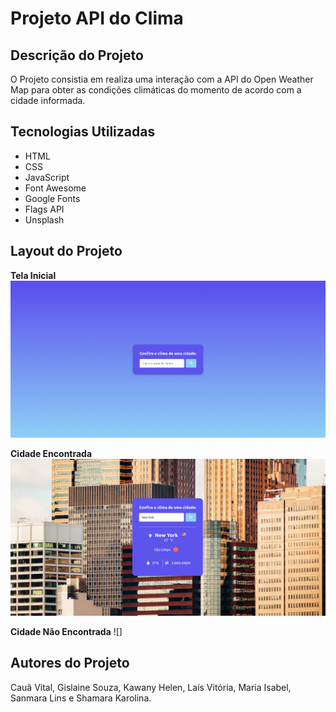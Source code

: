 # Projeto API do Clima

## Descrição do Projeto
O Projeto consistia em realiza uma interação com a API do Open Weather Map para obter as condições climáticas do momento de acordo com a cidade informada.

## Tecnologias Utilizadas
* HTML
* CSS
* JavaScript
* Font Awesome
* Google Fonts
* Flags API
* Unsplash

## Layout do Projeto
**Tela Inicial**
![](img/imagem1.png)

**Cidade Encontrada**
![](img/imagem2.png)

**Cidade Não Encontrada**
![]


## Autores do Projeto
Cauã Vital, Gislaine Souza, Kawany Helen, Laís Vitória, Maria Isabel, Sanmara Lins e Shamara Karolina.
